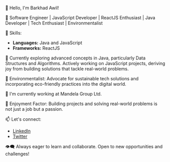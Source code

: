 👋 Hello, I'm Barkhad Awil!

🚀 Software Engineer | JavaScript Developer | ReactJS Enthusiast | Java Developer | Tech Enthusiast | Environmentalist

🔧 Skills:
- **Languages:** Java and JavaScript
- **Frameworks:** ReactJS

🌱 Currently exploring advanced concepts in Java, particularly Data Structures and Algorithms. Actively working on JavaScript projects, deriving joy from building solutions that tackle real-world problems.

🌿 Environmentalist: Advocate for sustainable tech solutions and incorporating eco-friendly practices into the digital world.

💼 I'm currently working at Mandela Group Ltd.

🚀 Enjoyment Factor: Building projects and solving real-world problems is not just a job but a passion.

📫 Let's connect:
- [LinkedIn](https://www.linkedin.com/in/barkhad-awil-farah-8b920824b)
- [Twitter](https://twitter.com/AwilBarkhad)
  
👁️‍🗨️ Always eager to learn and collaborate. Open to new opportunities and challenges!

